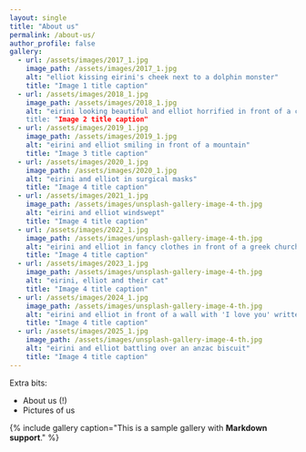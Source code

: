 ```yaml
---
layout: single
title: "About us"
permalink: /about-us/
author_profile: false
gallery:
  - url: /assets/images/2017_1.jpg
    image_path: /assets/images/2017_1.jpg
    alt: "elliot kissing eirini's cheek next to a dolphin monster"
    title: "Image 1 title caption"
  - url: /assets/images/2018_1.jpg
    image_path: /assets/images/2018_1.jpg
    alt: "eirini looking beautiful and elliot horrified in front of a communist building
    title: "Image 2 title caption"
  - url: /assets/images/2019_1.jpg
    image_path: /assets/images/2019_1.jpg
    alt: "eirini and elliot smiling in front of a mountain"
    title: "Image 3 title caption"
  - url: /assets/images/2020_1.jpg
    image_path: /assets/images/2020_1.jpg
    alt: "eirini and elliot in surgical masks"
    title: "Image 4 title caption"
  - url: /assets/images/2021_1.jpg
    image_path: /assets/images/unsplash-gallery-image-4-th.jpg
    alt: "eirini and elliot windswept"
    title: "Image 4 title caption"
  - url: /assets/images/2022_1.jpg
    image_path: /assets/images/unsplash-gallery-image-4-th.jpg
    alt: "eirini and elliot in fancy clothes in front of a greek church"
    title: "Image 4 title caption"    
  - url: /assets/images/2023_1.jpg
    image_path: /assets/images/unsplash-gallery-image-4-th.jpg
    alt: "eirini, elliot and their cat"
    title: "Image 4 title caption"    
  - url: /assets/images/2024_1.jpg
    image_path: /assets/images/unsplash-gallery-image-4-th.jpg
    alt: "eirini and elliot in front of a wall with 'I love you' written on it"
    title: "Image 4 title caption"
  - url: /assets/images/2025_1.jpg
    image_path: /assets/images/unsplash-gallery-image-4-th.jpg
    alt: "eirini and elliot battling over an anzac biscuit"
    title: "Image 4 title caption" 
---
```


Extra bits:
+ About us (!)
+ Pictures of us

{% include gallery caption="This is a sample gallery with **Markdown support**." %}

